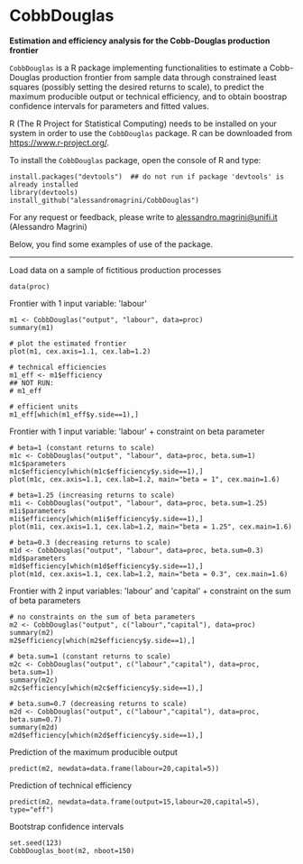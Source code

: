 # CobbDouglas
__Estimation and efficiency analysis for the Cobb-Douglas production frontier__

`CobbDouglas` is a R package implementing functionalities
to estimate a Cobb-Douglas production frontier from sample data through constrained least squares (possibly setting the desired returns to scale),
to predict the maximum producible output or technical efficiency,
and to obtain boostrap confidence intervals for parameters and fitted values.

R (The R Project for Statistical Computing) needs to be installed on your system in order
to use the `CobbDouglas` package. R can be downloaded from https://www.r-project.org/.

To install the `CobbDouglas` package, open the console of R and type:
```
install.packages("devtools")  ## do not run if package 'devtools' is already installed
library(devtools)
install_github("alessandromagrini/CobbDouglas")
```

For any request or feedback, please write to <alessandro.magrini@unifi.it> (Alessandro Magrini)

Below, you find some examples of use of the package.
_________________________________________________________________

Load data on a sample of fictitious production processes
```
data(proc)
```
Frontier with 1 input variable: 'labour'
```
m1 <- CobbDouglas("output", "labour", data=proc)
summary(m1)

# plot the estimated frontier
plot(m1, cex.axis=1.1, cex.lab=1.2)

# technical efficiencies
m1_eff <- m1$efficiency
## NOT RUN:
# m1_eff

# efficient units
m1_eff[which(m1_eff$y.side==1),]
```
Frontier with 1 input variable: 'labour' + constraint on beta parameter
```
# beta=1 (constant returns to scale)
m1c <- CobbDouglas("output", "labour", data=proc, beta.sum=1)
m1c$parameters
m1c$efficiency[which(m1c$efficiency$y.side==1),]
plot(m1c, cex.axis=1.1, cex.lab=1.2, main="beta = 1", cex.main=1.6)

# beta=1.25 (increasing returns to scale)
m1i <- CobbDouglas("output", "labour", data=proc, beta.sum=1.25)
m1i$parameters
m1i$efficiency[which(m1i$efficiency$y.side==1),]
plot(m1i, cex.axis=1.1, cex.lab=1.2, main="beta = 1.25", cex.main=1.6)

# beta=0.3 (decreasing returns to scale)
m1d <- CobbDouglas("output", "labour", data=proc, beta.sum=0.3)
m1d$parameters
m1d$efficiency[which(m1d$efficiency$y.side==1),]
plot(m1d, cex.axis=1.1, cex.lab=1.2, main="beta = 0.3", cex.main=1.6)
```
Frontier with 2 input variables: 'labour' and 'capital' + constraint on the sum of beta parameters
```
# no constraints on the sum of beta parameters
m2 <- CobbDouglas("output", c("labour","capital"), data=proc)
summary(m2)
m2$efficiency[which(m2$efficiency$y.side==1),]

# beta.sum=1 (constant returns to scale)
m2c <- CobbDouglas("output", c("labour","capital"), data=proc, beta.sum=1)
summary(m2c)
m2c$efficiency[which(m2c$efficiency$y.side==1),]

# beta.sum=0.7 (decreasing returns to scale)
m2d <- CobbDouglas("output", c("labour","capital"), data=proc, beta.sum=0.7)
summary(m2d)
m2d$efficiency[which(m2d$efficiency$y.side==1),]
```
Prediction of the maximum producible output
```
predict(m2, newdata=data.frame(labour=20,capital=5))
```
Prediction of technical efficiency
```
predict(m2, newdata=data.frame(output=15,labour=20,capital=5), type="eff")
```
Bootstrap confidence intervals
```
set.seed(123)
CobbDouglas_boot(m2, nboot=150)
```
